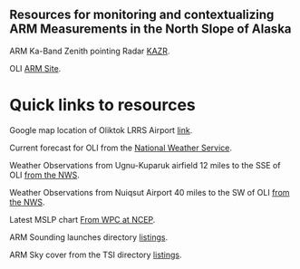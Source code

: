 Resources for monitoring and contextualizing ARM Measurements in the North Slope of Alaska 
------------------------------------------------------------------------------------------

ARM Ka-Band Zenith pointing Radar [KAZR](http://www.arm.gov/instruments/kazr "link").

OLI [ARM Site](http://www.arm.gov/sites/amf/oli/ "link").

Quick links to resources
========================


Google map location of Oliktok LRRS Airport
[link](https://www.google.com/maps/place/Oliktok+LRRS+Airport/@70.4994444,-149.8794444,10z/data=!4m5!3m4!1s0x0:0x2c6b18d59978b4c3!8m2!3d70.4994444!4d-149.8794444
"OLI").

Current forecast for OLI from the [National Weather Service](http://forecast.weather.gov/MapClick.php?lon=-149.85509287064073&lat=70.48565530928585#.V08o62YTK74 "click for forecast").

Weather Observations from Ugnu-Kuparuk airfield 12 miles to the SSE of OLI [from the NWS](http://w1.weather.gov/data/obhistory/PAKU.html "Click").

Weather Observations from Nuiqsut Airport 40 miles to the SW of OLI [from the NWS](http://w1.weather.gov/data/obhistory/PAQT.html "Click").

Latest MSLP chart [From WPC at NCEP](http://www.wpc.ncep.noaa.gov/sfc/namaksfcwbg.gif "CLick"). 

ARM Sounding launches directory [listings](http://plot.dmf.arm.gov/PLOTS/OLI/olisondewnpn/ "click").

ARM Sky cover from the TSI directory [listings](http://plot.dmf.arm.gov/PLOTS/OLI/olitsiskycover/ "click").

